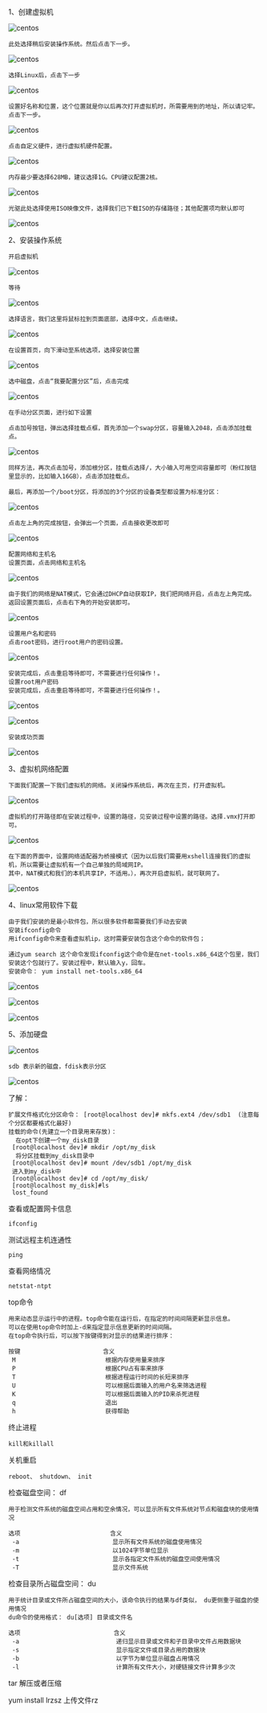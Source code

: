 1、创建虚拟机

![centos](../picture/centos1.png)

    此处选择稍后安装操作系统。然后点击下一步。
    
![centos](../picture/centos2.png)

    选择Linux后，点击下一步

![centos](../picture/centos3.png)

    设置好名称和位置，这个位置就是你以后再次打开虚拟机时，所需要用到的地址，所以请记牢。点击下一步。

![centos](../picture/centos4.png)

    点击自定义硬件，进行虚拟机硬件配置。

![centos](../picture/centos5.png)

    内存最少要选择628MB，建议选择1G。CPU建议配置2核。  

![centos](../picture/centos6.png)

    光驱此处选择使用ISO映像文件，选择我们已下载ISO的存储路径；其他配置项均默认即可

![centos](../picture/centos7.png)

2、安装操作系统

    开启虚拟机
![centos](../picture/centos8.png)

    等待
![centos](../picture/centos9.png)

    选择语言，我们这里将鼠标拉到页面底部，选择中文，点击继续。
    
![centos](../picture/centos10.png)

    在设置首页，向下滑动至系统选项，选择安装位置

![centos](../picture/centos11.png)

    选中磁盘，点击“我要配置分区”后，点击完成

![centos](../picture/centos12.png)

    在手动分区页面，进行如下设置

    点击加号按钮，弹出选择挂载点框，首先添加一个swap分区，容量输入2048，点击添加挂载点。
    
![centos](../picture/centos13.png)

    同样方法，再次点击加号，添加根分区，挂载点选择/，大小输入可用空间容量即可（粉红按钮里显示的，比如输入16GB），点击添加挂载点。

    最后，再添加一个/boot分区，将添加的3个分区的设备类型都设置为标准分区：
    
![centos](../picture/centos14.png)

    点击左上角的完成按钮，会弹出一个页面，点击接收更改即可
    
![centos](../picture/centos15.png)

    配置网络和主机名
    设置页面，点击网络和主机名
    
![centos](../picture/centos16.png)

    由于我们的网络是NAT模式，它会通过DHCP自动获取IP，我们把网络开启，点击左上角完成。
    返回设置页面后，点击右下角的开始安装即可。
    
![centos](../picture/centos17.png)  

    设置用户名和密码
    点击root密码，进行root用户的密码设置。
    
![centos](../picture/centos18.png) 

    安装完成后，点击重启等待即可，不需要进行任何操作！。
    设置root用户密码
    安装完成后，点击重启等待即可，不需要进行任何操作！。
    
![centos](../picture/centos19.png)

![centos](../picture/centos20.png)

    安装成功页面
    
![centos](../picture/centos21.png)

3、虚拟机网络配置

    下面我们配置一下我们虚拟机的网络。关闭操作系统后，再次在主页，打开虚拟机。
    
![centos](../picture/centos22.png)

    虚拟机的打开路径即在安装过程中，设置的路径，见安装过程中设置的路径。选择.vmx打开即可。
    
![centos](../picture/centos23.png)    

    在下面的界面中，设置网络适配器为桥接模式（因为以后我们需要用xshell连接我们的虚拟机，所以需要让虚拟机有一个自己单独的局域网IP。
    其中，NAT模式和我们的本机共享IP，不适用。），再次开启虚拟机，就可联网了。

![centos](../picture/centos24.png)   
    
4、linux常用软件下载

    由于我们安装的是最小软件包，所以很多软件都需要我们手动去安装
    安装ifconfig命令
    用ifconfig命令来查看虚拟机ip，这时需要安装包含这个命令的软件包；
    
    通过yum search 这个命令发现ifconfig这个命令是在net-tools.x86_64这个包里，我们安装这个包就行了。安装过程中，默认输入y，回车。
    安装命令： yum install net-tools.x86_64
    
![centos](../picture/centos25.png)

![centos](../picture/centos26.png)

![centos](../picture/centos27.png)

5、添加硬盘

![centos](../picture/centos28.png)

    sdb 表示新的磁盘，fdisk表示分区
    
![centos](../picture/centos29.png)

了解：

    扩展文件格式化分区命令： [root@localhost dev]# mkfs.ext4 /dev/sdb1  (注意每个分区都要格式化最好)
    挂载的命令(先建立一个目录用来存放)：
      在opt下创建一个my_disk目录
     [root@localhost dev]# mkdir /opt/my_disk
      将分区挂载到my_disk目录中
     [root@localhost dev]# mount /dev/sdb1 /opt/my_disk
     进入到my_disk中
     [root@localhost dev]# cd /opt/my_disk/
     [root@localhost my_disk]#ls
     lost_found

查看或配置网卡信息

    ifconfig
   
测试远程主机连通性

    ping
    
查看网络情况

    netstat-ntpt
    
top命令

    用来动态显示运行中的进程。top命令能在运行后，在指定的时间间隔更新显示信息。
    可以在使用top命令时加上-d来指定显示信息更新的时间间隔。
    在top命令执行后，可以按下按键得到对显示的结果进行排序：
    
    按键                       含义
     M                         根据内存使用量来排序
     P                         根据CPU占有率来排序
     T                         根据进程运行时间的长短来排序
     U                         可以根据后面输入的用户名来筛选进程
     K                         可以根据后面输入的PID来杀死进程
     q                         退出
     h                         获得帮助
     
终止进程

    kill和killall
    
关机重启

    reboot、 shutdown、 init
    
检查磁盘空间： df

    用于检测文件系统的磁盘空间占用和空余情况，可以显示所有文件系统对节点和磁盘块的使用情况
    
    选项                         含义
     -a                          显示所有文件系统的磁盘使用情况
     -m                          以1024字节单位显示
     -t                          显示各指定文件系统的磁盘空间使用情况
     -T                          显示文件系统
     
检查目录所占磁盘空间： du

    用于统计目录或文件所占磁盘空间的大小，该命令执行的结果与df类似， du更侧重于磁盘的使用情况
    du命令的使用格式： du[选项] 目录或文件名
    
    选项                          含义
     -a                           递归显示目录或文件和子目录中文件占用数据块
     -s                           显示指定文件或目录占用的数据块
     -b                           以字节为单位显示磁盘占用情况
     -l                           计算所有文件大小，对硬链接文件计算多少次
     
tar 解压或者压缩
 
yum install lrzsz  上传文件rz


         

